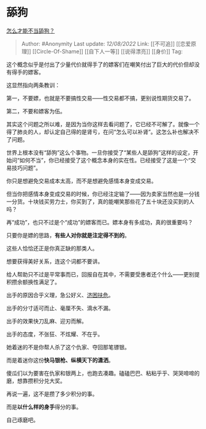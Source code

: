 # 舔狗
[怎么才能不当舔狗？](https://www.zhihu.com/question/264976486/answer/2613390212)

> Author: #Anonymity
> Last update: *12/08/2022*
> Link: [[不可追]] [[恋爱原理]] [[Circle-Of-Shame]] [[自下人一等]] [[说得漂亮]] [[身价]]
> Tag:

这个概念似乎是付出了少量代价就得手了的嫖客们在嘲笑付出了巨大的代价但却没有得手的嫖客。

这显然指向两条教训：

第一，不要嫖，也就是不要搞性交易——性交易都不搞，更别说性期货交易了。

第二，不要和嫖客为伍。

其实这个问题之所以难，是因为当你这样去看问题了，它已经不可解了。就像一个得了肺炎的人，却认定自己得的是肾亏，在问“怎么可以补肾”。这怎么补也解决不了问题。

世界上根本没有“舔狗”这么个事物。一旦你接受了“某些人是舔狗”这样的设定，开始问“如何不当”，你已经接受了这个概念本身的实在性。已经接受了这是一个“交易技巧问题”。

你只是想避免交易成本太高，而不是想避免感情本身变成交易。

但当你把感情本身变成交易的时候，你已经注定输了——因为卖家当然也是一分钱一分货。十块钱买劳力士，你买到了，真的能嘲笑那些花了五十块还没买到的人吗？

再“成功”，也只不过是个“成功”的嫖客而已。嫖本身有多成功，真的很重要吗？

只要你是嫖的思路，**有些人对你就是注定得不到的**。

这些人恰恰还正是你真正缺的那类人。

想要获得美好关系，连这个词都不要讲。

给人帮助只不过是平常事而已，回报自在其中，不需要受惠者还个什么——更别提积攒余额换性满足了。

出手的原因合乎义理，急公好义、[济困扶危](https://www.zhihu.com/search?q=%E6%B5%8E%E5%9B%B0%E6%89%B6%E5%8D%B1&search_source=Entity&hybrid_search_source=Entity&hybrid_search_extra=%7B%22sourceType%22%3A%22answer%22%2C%22sourceId%22%3A2613390212%7D)。

出手的分寸适可而止、毫厘不失、滴水不漏。

出手的效果快刀乱麻、迎刃而解。

出手的态度，不张狂、不炫耀、不在乎。

她着迷的不是你帮人杀了这个仇家、夺回那笔镖银。

而是着迷你这份**快马银枪、纵横天下的潇洒**。

傻瓜们以为要害在仇家和银两上，也跑去凑趣。磕磕巴巴、粘粘乎乎、哭哭啼啼的磨，想靠攒积分兑大奖。

再说一遍，这不是攒了多少积分的事。

而是**以什么样的身手**得分的事。

自己琢磨吧。

